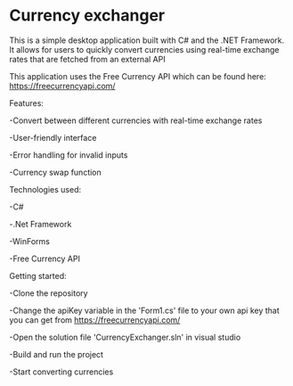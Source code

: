 # Currency exchanger

This is a simple desktop application built with C# and the .NET Framework. It allows for users to quickly convert currencies using real-time exchange rates that are fetched from an external API

This application uses the Free Currency API which can be found here: https://freecurrencyapi.com/

Features:

-Convert between different currencies with real-time exchange rates

-User-friendly interface

-Error handling for invalid inputs 

-Currency swap function 

Technologies used:

-C#

-.Net Framework

-WinForms

-Free Currency API



Getting started:

-Clone the repository

-Change the apiKey variable in the 'Form1.cs' file to your own api key that you can get from https://freecurrencyapi.com/

-Open the solution file 'CurrencyExchanger.sln' in visual studio 

-Build and run the project

-Start converting currencies

